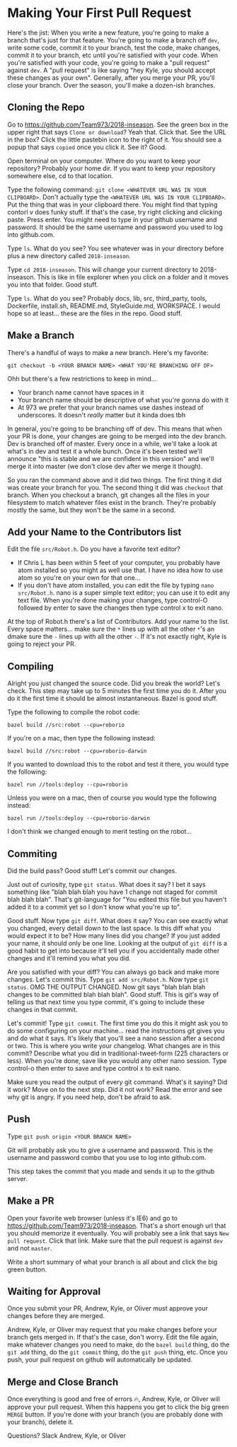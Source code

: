# Making Your First Pull Request
Here's the jist:  When you write a new feature, you're going to make a branch that's just for that feature.  You're going to make a branch off `dev`, write some code, commit it to your branch, test the code, make changes, commit it to your branch, etc until you're satisfied with your code.  When you're satisfied with your code, you're going to make a "pull request" against `dev`.  A "pull request" is like saying "hey Kyle, you should accept these changes as your own".  Generally, after you merge your PR, you'll close your branch. Over the season, you'll make a dozen-ish branches. 

## Cloning the Repo
Go to https://github.com/Team973/2018-inseason.  See the green box in the upper right that says `Clone or download`?  Yeah that.  Click that.  See the URL in the box? Click the little pastebin icon to the right of it. You should see a popup that says `copied` once you click it.  See it?  Good.

Open terminal on your computer.  Where do you want to keep your repository?  Probably your home dir.  If you want to keep your repository somewhere else, cd to that location.

Type the following command: `git clone <WHATEVER URL WAS IN YOUR CLIPBOARD>`.  Don't actually type the `<WHATEVER URL WAS IN YOUR CLIPBOARD>`.  Put the thing that was in your clipboard there.  You might find that typing contorl v does funky stuff.  If that's the case, try right clicking and clicking paste.  Press enter.  You might need to type in your github username and password.  It should be the same username and password you used to log into github.com.

Type `ls`.  What do you see?  You see whatever was in your directory before plus a new directory called `2018-inseason`.  

Type `cd 2018-inseason`. This will change your current directory to 2018-inseason.  This is like in file explorer when you click on a folder and it moves you into that folder.  Good stuff.  

Type `ls`.  What do you see?  Probably docs, lib, src, third_party, tools, Dockerfile, install.sh, README.md, StyleGuide.md, WORKSPACE.  I would hope so at least... these are the files in the repo.  Good stuff.  

## Make a Branch
There's a handful of ways to make a new branch.  Here's my favorite:

```
git checkout -b <YOUR BRANCH NAME> <WHAT YOU'RE BRANCHING OFF OF>
```

Ohh but there's a few restrictions to keep in mind...
 - Your branch name cannot have spaces in it
 - Your branch name should be descriptive of what you're gonna do with it
 - At 973 we prefer that your branch names use dashes instead of underscores.  It doesn't *really* matter but it kinda does tbh

In general, you're going to be branching off of dev.  This means that when your PR is done, your changes are going to be merged into the dev branch.  Dev is branched off of master.  Every once in a while, we'll take a look at what's in dev and test it a whole bunch.  Once it's been tested we'll announce "this is stable and we are confident in this version" and we'll merge it into master (we don't close dev after we merge it though).  

So you ran the command above and it did two things.  The first thing it did was create your branch for you.  The second thing it did was `checkout` that branch.  When you checkout a branch, git changes all the files in your filesystem to match whatever files exist in the branch.  They're probably mostly the same, but they won't be the same in a second.  

## Add your Name to the Contributors list
Edit the file `src/Robot.h`.  Do you have a favorite text editor?
 - If Chris L has been within 5 feet of your computer, you probably have atom installed so you might as well use that.  I have no idea how to use atom so you're on your own for that one... 
 - If you don't have atom installed, you can edit the file by typing `nano src/Robot.h`.  nano is a super simple text editor; you can use it to edit any text file.  When you're done making your changes, type control-O followed by enter to save the changes then type control x to exit nano.

At the top of Robot.h there's a list of Contributors.  Add your name to the list.  Every space matters... make sure the `*` lines up with all the other `*`'s an dmake sure the `-` lines up with all the other `-`.  If it's not exactly right, Kyle is going to reject your PR.  

## Compiling
Alright you just changed the source code.  Did you break the world?  Let's check.  This step may take up to 5 minutes the first time you do it.  After you do it the first time it should be almost instantaneous.  Bazel is good stuff.

Type the following to compile the robot code:

```
bazel build //src:robot --cpu=roborio
```

If you're on a mac, then type the following instead:

```
bazel build //src:robot --cpu=roborio-darwin
```

If you wanted to download this to the robot and test it there, you would type the following:

```
bazel run //tools:deploy --cpu=roborio
```

Unless you were on a mac, then of course you would type the following instead:

```
bazel run //tools:deploy --cpu=roborio-darwin
```

I don't think we changed enough to merit testing on the robot... 

## Commiting
Did the build pass?  Good stuff!  Let's commit our changes.

Just out of curiosity, type `git status`.  What does it say?  I bet it says something like "blah blah blah you have 1 change not staged for commit blah blah blah".  That's git-language for "You edited this file but you haven't added it to a commit yet so I don't know what you're up to".

Good stuff.  Now type `git diff`.  What does it say?  You can see exactly what you changed, every detail down to the last space.  Is this diff what you would expect it to be?  How many lines did you change?  If you just added your name, it should only be one line.  Looking at the output of `git diff` is a good habit to get into because it'll tell you if you accidentally made other changes and it'll remind you what you did.  

Are you satisfied with your diff?  You can always go back and make more changes.  Let's commit this.  Type `git add src/Robot.h`.  Now type `git status`.  OMG THE OUTPUT CHANGED.  Now git says "blah blah blah changes to be committed blah blah blah".  Good stuff.  This is git's way of telling us that next time you type commit, it's going to include these changes in that commit.

Let's commit!  Type `git commit`.  The first time you do this it might ask you to do some configuring on your machine... read the instructions git gives you and do what it says.  It's likely that you'll see a nano session after a second or two.  This is where you write your changelog.  What changes are in this commit?  Describe what you did in traditional-tweet-form (225 characters or less).  When you're done, save like you would any other nano session.  Type control-o then enter to save and type control x to exit nano.

Make sure you read the output of every git command.  What's it saying?  Did it work?  Move on to the next step.  Did it not work?  Read the error and see why git is angry.  If you need help, don't be afraid to ask.  

## Push
Type `git push origin <YOUR BRANCH NAME>`

Git will probably ask you to give a username and password.  This is the username and password combo that you use to log into github.com.  

This step takes the commit that you made and sends it up to the github server.  

## Make a PR
Open your favorite web browser (unless it's IE6) and go to https://github.com/Team973/2018-inseason.  That's a short enough url that you should memorize it eventually.  You will probably see a link that says `New pull request`.  Click that link.  Make sure that the pull request is against `dev` and not `master`.

Write a short summary of what your branch is all about and click the big green button.

## Waiting for Approval
Once you submit your PR, Andrew, Kyle, or Oliver must approve your changes before they are merged.

Andrew, Kyle, or Oliver may request that you make changes before your branch gets merged in.  If that's the case, don't worry.  Edit the file again, make whatever changes you need to make, do the `bazel build` thing, do the `git add` thing, do the `git commit` thing, do the `git push` thing, etc.  Once you push, your pull request on github will automatically be updated.

## Merge and Close Branch
Once everything is good and free of errors :fire:, Andrew, Kyle, or Oliver will approve your pull request.  When this happens you get to click the big green `MERGE` button.  If you're done with your branch (you are probably done with your branch), delete it.  

Questions? Slack Andrew, Kyle, or Oliver
